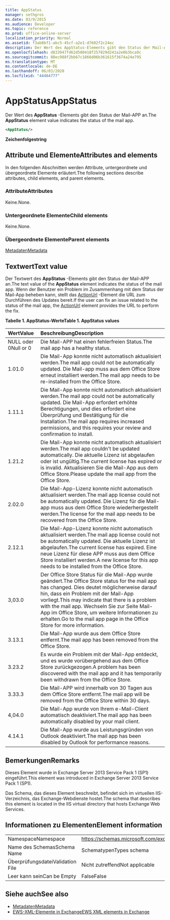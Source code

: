 ```yaml
---
title: AppStatus
manager: sethgros
ms.date: 03/9/2015
ms.audience: Developer
ms.topic: reference
ms.prod: office-online-server
localization_priority: Normal
ms.assetid: f3ab8bf1-abc5-45cf-a2e1-d7602f2c24ec
description: Der Wert des AppStatus-Elements gibt den Status der Mail-APP an.
ms.openlocfilehash: d833947fd62d500418f257829d241a2e0b3bca9c
ms.sourcegitcommit: 88ec988f2bb67c1866d06b361615f3674a24e795
ms.translationtype: MT
ms.contentlocale: de-DE
ms.lasthandoff: 06/03/2020
ms.locfileid: "44464777"
---
```

# <a name="appstatus"></a><span data-ttu-id="b12d8-103">AppStatus</span><span class="sxs-lookup"><span data-stu-id="b12d8-103">AppStatus</span></span>

<span data-ttu-id="b12d8-104">Der Wert des **AppStatus** -Elements gibt den Status der Mail-APP an.</span><span class="sxs-lookup"><span data-stu-id="b12d8-104">The **AppStatus** element value indicates the status of the mail app.</span></span> 
  
```XML
<AppStatus/>
```

 <span data-ttu-id="b12d8-105">**Zeichenfolge**</span><span class="sxs-lookup"><span data-stu-id="b12d8-105">**string**</span></span>
## <a name="attributes-and-elements"></a><span data-ttu-id="b12d8-106">Attribute und Elemente</span><span class="sxs-lookup"><span data-stu-id="b12d8-106">Attributes and elements</span></span>

<span data-ttu-id="b12d8-107">In den folgenden Abschnitten werden Attribute, untergeordnete und übergeordnete Elemente erläutert.</span><span class="sxs-lookup"><span data-stu-id="b12d8-107">The following sections describe attributes, child elements, and parent elements.</span></span>
  
### <a name="attributes"></a><span data-ttu-id="b12d8-108">Attribute</span><span class="sxs-lookup"><span data-stu-id="b12d8-108">Attributes</span></span>

<span data-ttu-id="b12d8-109">Keine.</span><span class="sxs-lookup"><span data-stu-id="b12d8-109">None.</span></span>
  
### <a name="child-elements"></a><span data-ttu-id="b12d8-110">Untergeordnete Elemente</span><span class="sxs-lookup"><span data-stu-id="b12d8-110">Child elements</span></span>

<span data-ttu-id="b12d8-111">Keine.</span><span class="sxs-lookup"><span data-stu-id="b12d8-111">None.</span></span>
  
### <a name="parent-elements"></a><span data-ttu-id="b12d8-112">Übergeordnete Elemente</span><span class="sxs-lookup"><span data-stu-id="b12d8-112">Parent elements</span></span>

[<span data-ttu-id="b12d8-113">Metadaten</span><span class="sxs-lookup"><span data-stu-id="b12d8-113">Metadata</span></span>](metadata-ex15websvcsotherref.md)
  
## <a name="text-value"></a><span data-ttu-id="b12d8-114">Textwert</span><span class="sxs-lookup"><span data-stu-id="b12d8-114">Text value</span></span>

<span data-ttu-id="b12d8-115">Der Textwert des **AppStatus** -Elements gibt den Status der Mail-APP an.</span><span class="sxs-lookup"><span data-stu-id="b12d8-115">The text value of the **AppStatus** element indicates the status of the mail app.</span></span> <span data-ttu-id="b12d8-116">Wenn der Benutzer ein Problem im Zusammenhang mit dem Status der Mail-App beheben kann, stellt das [ActionUrl](actionurl.md) -Element die URL zum Durchführen des Updates bereit.</span><span class="sxs-lookup"><span data-stu-id="b12d8-116">If the user can fix an issue related to the status of the mail app, the [ActionUrl](actionurl.md) element provides the URL to perform the fix.</span></span> 
  
<span data-ttu-id="b12d8-117">**Tabelle 1. AppStatus-Werte**</span><span class="sxs-lookup"><span data-stu-id="b12d8-117">**Table 1. AppStatus values**</span></span>

|<span data-ttu-id="b12d8-118">**Wert**</span><span class="sxs-lookup"><span data-stu-id="b12d8-118">**Value**</span></span>|<span data-ttu-id="b12d8-119">**Beschreibung**</span><span class="sxs-lookup"><span data-stu-id="b12d8-119">**Description**</span></span>|
|:-----|:-----|
|<span data-ttu-id="b12d8-120">NULL oder 0</span><span class="sxs-lookup"><span data-stu-id="b12d8-120">Null or 0</span></span>  <br/> |<span data-ttu-id="b12d8-121">Die Mail-APP hat einen fehlerfreien Status.</span><span class="sxs-lookup"><span data-stu-id="b12d8-121">The mail app has a healthy status.</span></span>  <br/> |
|<span data-ttu-id="b12d8-122">1.0</span><span class="sxs-lookup"><span data-stu-id="b12d8-122">1.0</span></span>  <br/> |<span data-ttu-id="b12d8-123">Die Mail-App konnte nicht automatisch aktualisiert werden.</span><span class="sxs-lookup"><span data-stu-id="b12d8-123">The mail app could not be automatically updated.</span></span> <span data-ttu-id="b12d8-124">Die Mail-app muss aus dem Office Store erneut installiert werden.</span><span class="sxs-lookup"><span data-stu-id="b12d8-124">The mail app needs to be re-installed from the Office Store.</span></span>  <br/> |
|<span data-ttu-id="b12d8-125">1.1</span><span class="sxs-lookup"><span data-stu-id="b12d8-125">1.1</span></span>  <br/> |<span data-ttu-id="b12d8-126">Die Mail-App konnte nicht automatisch aktualisiert werden.</span><span class="sxs-lookup"><span data-stu-id="b12d8-126">The mail app could not be automatically updated.</span></span> <span data-ttu-id="b12d8-127">Die Mail-App erfordert erhöhte Berechtigungen, und dies erfordert eine Überprüfung und Bestätigung für die Installation.</span><span class="sxs-lookup"><span data-stu-id="b12d8-127">The mail app requires increased permissions, and this requires your review and confirmation to install.</span></span>  <br/> |
|<span data-ttu-id="b12d8-128">1.2</span><span class="sxs-lookup"><span data-stu-id="b12d8-128">1.2</span></span>  <br/> |<span data-ttu-id="b12d8-129">Die Mail-App konnte nicht automatisch aktualisiert werden.</span><span class="sxs-lookup"><span data-stu-id="b12d8-129">The mail app couldn't be updated automatically.</span></span> <span data-ttu-id="b12d8-130">Die aktuelle Lizenz ist abgelaufen oder ist ungültig.</span><span class="sxs-lookup"><span data-stu-id="b12d8-130">The current license has expired or is invalid.</span></span> <span data-ttu-id="b12d8-131">Aktualisieren Sie die Mail-App aus dem Office Store.</span><span class="sxs-lookup"><span data-stu-id="b12d8-131">Please update the mail app from the Office Store.</span></span>  <br/> |
|<span data-ttu-id="b12d8-132">2.0</span><span class="sxs-lookup"><span data-stu-id="b12d8-132">2.0</span></span>  <br/> |<span data-ttu-id="b12d8-133">Die Mail-App-Lizenz konnte nicht automatisch aktualisiert werden.</span><span class="sxs-lookup"><span data-stu-id="b12d8-133">The mail app license could not be automatically updated.</span></span> <span data-ttu-id="b12d8-134">Die Lizenz für die Mail-app muss aus dem Office Store wiederhergestellt werden.</span><span class="sxs-lookup"><span data-stu-id="b12d8-134">The license for the mail app needs to be recovered from the Office Store.</span></span>  <br/> |
|<span data-ttu-id="b12d8-135">2.1</span><span class="sxs-lookup"><span data-stu-id="b12d8-135">2.1</span></span>  <br/> |<span data-ttu-id="b12d8-136">Die Mail-App-Lizenz konnte nicht automatisch aktualisiert werden.</span><span class="sxs-lookup"><span data-stu-id="b12d8-136">The mail app license could not be automatically updated.</span></span> <span data-ttu-id="b12d8-137">Die aktuelle Lizenz ist abgelaufen.</span><span class="sxs-lookup"><span data-stu-id="b12d8-137">The current license has expired.</span></span> <span data-ttu-id="b12d8-138">Eine neue Lizenz für diese APP muss aus dem Office Store installiert werden.</span><span class="sxs-lookup"><span data-stu-id="b12d8-138">A new license for this app needs to be installed from the Office Store.</span></span>  <br/> |
|<span data-ttu-id="b12d8-139">3,0</span><span class="sxs-lookup"><span data-stu-id="b12d8-139">3.0</span></span>  <br/> |<span data-ttu-id="b12d8-140">Der Office Store Status für die Mail-App wurde geändert.</span><span class="sxs-lookup"><span data-stu-id="b12d8-140">The Office Store status for the mail app has changed.</span></span> <span data-ttu-id="b12d8-141">Dies deutet möglicherweise darauf hin, dass ein Problem mit der Mail-App vorliegt.</span><span class="sxs-lookup"><span data-stu-id="b12d8-141">This may indicate that there is a problem with the mail app.</span></span> <span data-ttu-id="b12d8-142">Wechseln Sie zur Seite Mail-App im Office Store, um weitere Informationen zu erhalten.</span><span class="sxs-lookup"><span data-stu-id="b12d8-142">Go to the mail app page in the Office Store for more information.</span></span>  <br/> |
|<span data-ttu-id="b12d8-143">3.1</span><span class="sxs-lookup"><span data-stu-id="b12d8-143">3.1</span></span>  <br/> |<span data-ttu-id="b12d8-144">Die Mail-App wurde aus dem Office Store entfernt.</span><span class="sxs-lookup"><span data-stu-id="b12d8-144">The mail app has been removed from the Office Store.</span></span>  <br/> |
|<span data-ttu-id="b12d8-145">3.2</span><span class="sxs-lookup"><span data-stu-id="b12d8-145">3.2</span></span>  <br/> |<span data-ttu-id="b12d8-146">Es wurde ein Problem mit der Mail-App entdeckt, und es wurde vorübergehend aus dem Office Store zurückgezogen.</span><span class="sxs-lookup"><span data-stu-id="b12d8-146">A problem has been discovered with the mail app and it has temporarily been withdrawn from the Office Store.</span></span>  <br/> |
|<span data-ttu-id="b12d8-147">3.3</span><span class="sxs-lookup"><span data-stu-id="b12d8-147">3.3</span></span>  <br/> |<span data-ttu-id="b12d8-148">Die Mail-APP wird innerhalb von 30 Tagen aus dem Office Store entfernt.</span><span class="sxs-lookup"><span data-stu-id="b12d8-148">The mail app will be removed from the Office Store within 30 days.</span></span>  <br/> |
|<span data-ttu-id="b12d8-149">4,0</span><span class="sxs-lookup"><span data-stu-id="b12d8-149">4.0</span></span>  <br/> |<span data-ttu-id="b12d8-150">Die Mail-App wurde von Ihrem e-Mail-Client automatisch deaktiviert.</span><span class="sxs-lookup"><span data-stu-id="b12d8-150">The mail app has been automatically disabled by your mail client.</span></span>  <br/> |
|<span data-ttu-id="b12d8-151">4.1</span><span class="sxs-lookup"><span data-stu-id="b12d8-151">4.1</span></span>  <br/> |<span data-ttu-id="b12d8-152">Die Mail-App wurde aus Leistungsgründen von Outlook deaktiviert.</span><span class="sxs-lookup"><span data-stu-id="b12d8-152">The mail app has been disabled by Outlook for performance reasons.</span></span>  <br/> |
   
## <a name="remarks"></a><span data-ttu-id="b12d8-153">Bemerkungen</span><span class="sxs-lookup"><span data-stu-id="b12d8-153">Remarks</span></span>

<span data-ttu-id="b12d8-154">Dieses Element wurde in Exchange Server 2013 Service Pack 1 (SP1) eingeführt.</span><span class="sxs-lookup"><span data-stu-id="b12d8-154">This element was introduced in Exchange Server 2013 Service Pack 1 (SP1).</span></span>
  
<span data-ttu-id="b12d8-155">Das Schema, das dieses Element beschreibt, befindet sich im virtuellen IIS-Verzeichnis, das Exchange-Webdienste hostet.</span><span class="sxs-lookup"><span data-stu-id="b12d8-155">The schema that describes this element is located in the IIS virtual directory that hosts Exchange Web Services.</span></span>
  
## <a name="element-information"></a><span data-ttu-id="b12d8-156">Informationen zu Elementen</span><span class="sxs-lookup"><span data-stu-id="b12d8-156">Element information</span></span>

|||
|:-----|:-----|
|<span data-ttu-id="b12d8-157">Namespace</span><span class="sxs-lookup"><span data-stu-id="b12d8-157">Namespace</span></span>  <br/> | https://schemas.microsoft.com/exchange/services/2006/types  <br/> |
|<span data-ttu-id="b12d8-158">Name des Schemas</span><span class="sxs-lookup"><span data-stu-id="b12d8-158">Schema Name</span></span>  <br/> |<span data-ttu-id="b12d8-159">Schematypen</span><span class="sxs-lookup"><span data-stu-id="b12d8-159">Types schema</span></span>  <br/> |
|<span data-ttu-id="b12d8-160">Überprüfungsdatei</span><span class="sxs-lookup"><span data-stu-id="b12d8-160">Validation File</span></span>  <br/> |<span data-ttu-id="b12d8-161">Nicht zutreffend</span><span class="sxs-lookup"><span data-stu-id="b12d8-161">Not applicable</span></span>  <br/> |
|<span data-ttu-id="b12d8-162">Leer kann sein</span><span class="sxs-lookup"><span data-stu-id="b12d8-162">Can be Empty</span></span>  <br/> |<span data-ttu-id="b12d8-163">False</span><span class="sxs-lookup"><span data-stu-id="b12d8-163">False</span></span>  <br/> |
   
## <a name="see-also"></a><span data-ttu-id="b12d8-164">Siehe auch</span><span class="sxs-lookup"><span data-stu-id="b12d8-164">See also</span></span>

- [<span data-ttu-id="b12d8-165">Metadaten</span><span class="sxs-lookup"><span data-stu-id="b12d8-165">Metadata</span></span>](metadata-ex15websvcsotherref.md)
- [<span data-ttu-id="b12d8-166">EWS-XML-Elemente in Exchange</span><span class="sxs-lookup"><span data-stu-id="b12d8-166">EWS XML elements in Exchange</span></span>](ews-xml-elements-in-exchange.md)


